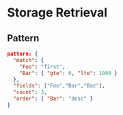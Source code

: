 # Storage Retrieval

## Pattern

```json
pattern: {
  "match": {
    "Foo": "first",
    "Bar": { "gte": 0, "lte": 1000 }
  },
  "fields": ["Foo","Bar","Baz"],
  "count": 3,
  "order": { "Bar": "desc" }
}
```
